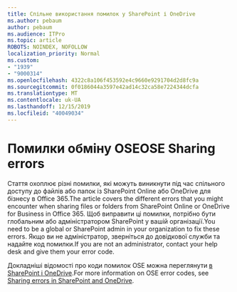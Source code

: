 ```yaml
---
title: Спільне використання помилок у SharePoint і OneDrive
ms.author: pebaum
author: pebaum
ms.audience: ITPro
ms.topic: article
ROBOTS: NOINDEX, NOFOLLOW
localization_priority: Normal
ms.custom:
- "1939"
- "9000314"
ms.openlocfilehash: 4322c8a106f453592e4c9660e9291704d2d8fc9a
ms.sourcegitcommit: 0f0186044a3597e42ad14c32ca58e7224344dcfa
ms.translationtype: MT
ms.contentlocale: uk-UA
ms.lasthandoff: 12/15/2019
ms.locfileid: "40049034"
---
```

# <a name="ose-sharing-errors"></a><span data-ttu-id="a189a-102">Помилки обміну OSE</span><span class="sxs-lookup"><span data-stu-id="a189a-102">OSE Sharing errors</span></span>

<span data-ttu-id="a189a-103">Стаття охоплює різні помилки, які можуть виникнути під час спільного доступу до файлів або папок із SharePoint Online або OneDrive для бізнесу в Office 365.</span><span class="sxs-lookup"><span data-stu-id="a189a-103">The article covers the different errors that you might encounter when sharing files or folders from SharePoint Online or OneDrive for Business in Office 365.</span></span> <span data-ttu-id="a189a-104">Щоб виправити ці помилки, потрібно бути глобальним або адміністратором SharePoint у вашій організації.</span><span class="sxs-lookup"><span data-stu-id="a189a-104">You need to be a global or SharePoint admin in your organization to fix these errors.</span></span> <span data-ttu-id="a189a-105">Якщо ви не адміністратор, зверніться до довідкової служби та надайте код помилки.</span><span class="sxs-lookup"><span data-stu-id="a189a-105">If you are not an administrator, contact your help desk and give them your error code.</span></span>

<span data-ttu-id="a189a-106">Докладніші відомості про коди помилок OSE можна переглянути [в SharePoint і OneDrive](https://docs.microsoft.com/sharepoint/sharepoint-onedrive-error-message).</span><span class="sxs-lookup"><span data-stu-id="a189a-106">For more information on OSE error codes, see [Sharing errors in SharePoint and OneDrive](https://docs.microsoft.com/sharepoint/sharepoint-onedrive-error-message).</span></span>
